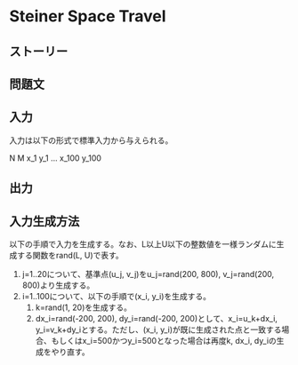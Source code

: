 # Steiner Space Travel

## ストーリー

## 問題文

## 入力

入力は以下の形式で標準入力から与えられる。

N M
x_1 y_1
...
x_100 y_100

## 出力

## 入力生成方法

以下の手順で入力を生成する。なお、L以上U以下の整数値を一様ランダムに生成する関数をrand(L, U)で表す。

1. j=1..20について、基準点(u_j, v_j)をu_j=rand(200, 800), v_j=rand(200, 800)より生成する。
2. i=1..100について、以下の手順で(x_i, y_i)を生成する。
   1. k=rand(1, 20)を生成する。
   2. dx_i=rand(-200, 200), dy_i=rand(-200, 200)として、x_i=u_k+dx_i, y_i=v_k+dy_iとする。ただし、(x_i, y_i)が既に生成された点と一致する場合、もしくはx_i=500かつy_i=500となった場合は再度k, dx_i, dy_iの生成をやり直す。

